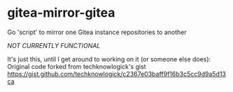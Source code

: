 # gitea-mirror-gitea
Go 'script' to mirror one Gitea instance repositories to another

*NOT CURRENTLY FUNCTIONAL*

It's just this, until I get around to working on it (or someone else does):
Original code forked from techknowlogick's gist
https://gist.github.com/techknowlogick/c2367e03baff9f16b3c5cc9d9a5d13ca

